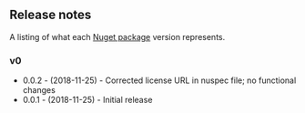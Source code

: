 ## Release notes

A listing of what each [Nuget package](https://www.nuget.org/packages/Haystack) version represents.

### v0
* 0.0.2 - (2018-11-25) - Corrected license URL in nuspec file; no functional changes
* 0.0.1 - (2018-11-25) - Initial release
